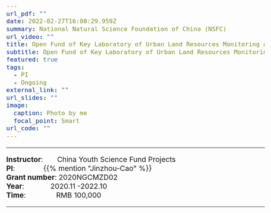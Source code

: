 ```yaml
---
url_pdf: ""
date: 2022-02-27T16:08:29.959Z
summary: National Natural Science Foundation of China (NSFC)
url_video: ""
title: Open Fund of Key Laboratory of Urban Land Resources Monitoring and Simulation, Ministry of Natural Resources,基于多源时空轨迹大数据的城市出行模式与空间结构适配性评估
subtitle: Open Fund of Key Laboratory of Urban Land Resources Monitoring and Simulation, Ministry of Natural Resources
featured: true
tags:
  - PI
  - Ongoing
external_link: ""
url_slides: ""
image:
  caption: Photo by me
  focal_point: Smart
url_code: ""
---
```


<style type="text/css">
  /* Whole document: */
  body{
    font-size: 14.5pt;
  }
  /* Headers */
  h1,h2,h3,h4,h5,h6{
    font-size: 20pt;
    }
</style>

-----
**Instructor**:       China Youth Science Fund Projects                 <br>
**PI**:              {{% mention "Jinzhou-Cao" %}}                 <br>
**Grant number**: 2020NGCMZD02             <br>
**Year**:             2020.11 -2022.10  <br>
**Time**:               RMB 100,000                        

-----

